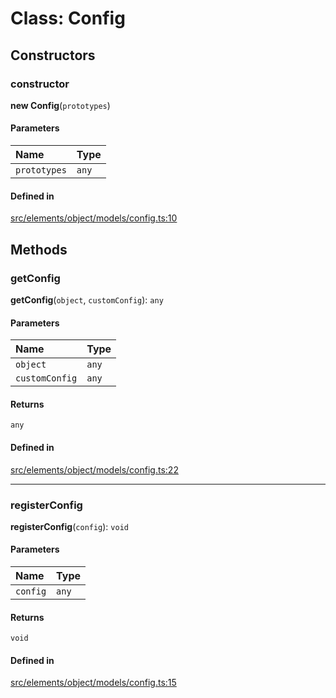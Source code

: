 # Class: Config

## Constructors

### constructor

**new Config**(`prototypes`)

#### Parameters

| Name | Type |
| :------ | :------ |
| `prototypes` | `any` |

#### Defined in

[src/elements/object/models/config.ts:10](https://github.com/io-gui/io/blob/main/src/elements/object/models/config.ts#L10)

## Methods

### getConfig

**getConfig**(`object`, `customConfig`): `any`

#### Parameters

| Name | Type |
| :------ | :------ |
| `object` | `any` |
| `customConfig` | `any` |

#### Returns

`any`

#### Defined in

[src/elements/object/models/config.ts:22](https://github.com/io-gui/io/blob/main/src/elements/object/models/config.ts#L22)

___

### registerConfig

**registerConfig**(`config`): `void`

#### Parameters

| Name | Type |
| :------ | :------ |
| `config` | `any` |

#### Returns

`void`

#### Defined in

[src/elements/object/models/config.ts:15](https://github.com/io-gui/io/blob/main/src/elements/object/models/config.ts#L15)
